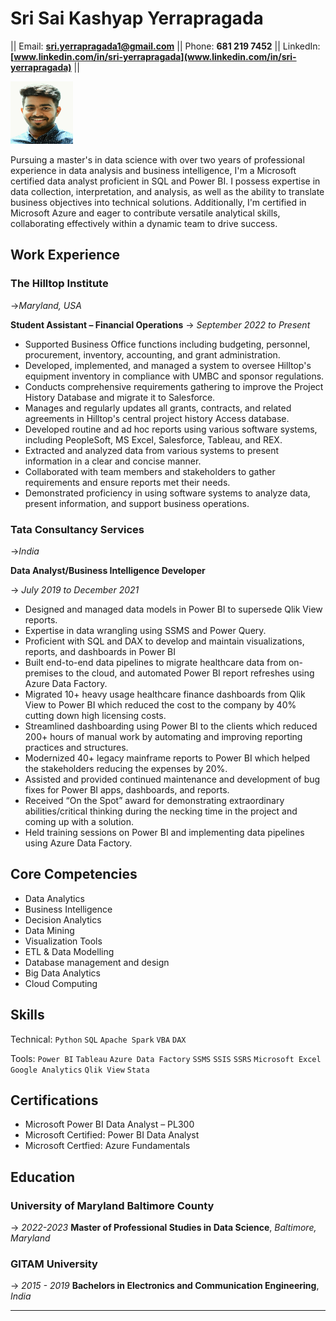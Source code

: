 # **Sri Sai Kashyap Yerrapragada**

|| Email: **<sri.yerrapragada1@gmail.com>** || Phone: **681 219 7452** || LinkedIn: **[www.linkedin.com/in/sri-yerrapragada](www.linkedin.com/in/sri-yerrapragada)** ||

<img src="headshot.jpg" alt="My Headshot" width="100" height="100">

Pursuing a master's in data science with over two years of professional experience in data analysis and business intelligence, I'm a Microsoft certified data analyst proficient in SQL and Power BI. I possess expertise in data collection, interpretation, and analysis, as well as the ability to translate business objectives into technical solutions. Additionally, I'm certified in Microsoft Azure and eager to contribute versatile analytical skills, collaborating effectively within a dynamic team to drive success.

## Work Experience

### The Hilltop Institute
->_Maryland, USA_

**Student Assistant – Financial Operations**
-> _September 2022 to Present_

- Supported Business Office functions including budgeting, personnel, 				  procurement, inventory, accounting, and grant administration.
- Developed, implemented, and managed a system to oversee Hilltop's equipment inventory in compliance with UMBC and sponsor regulations.
- Conducts comprehensive requirements gathering to improve the Project History Database and migrate it to Salesforce.
- Manages and regularly updates all grants, contracts, and related agreements in Hilltop's central project history Access database.
- Developed routine and ad hoc reports using various software systems, including PeopleSoft, MS Excel, Salesforce, Tableau, and REX.
- Extracted and analyzed data from various systems to present information in a clear and concise manner.
- Collaborated with team members and stakeholders to gather requirements and ensure reports met their needs.
- Demonstrated proficiency in using software systems to analyze data, present information, and support business operations.

### Tata Consultancy Services 
->_India_

**Data Analyst/Business Intelligence Developer**

-> _July 2019 to December 2021_

- Designed and managed data models in Power BI to supersede Qlik View reports. 
- Expertise in data wrangling using SSMS and Power Query. 
- Proficient with SQL and DAX to develop and maintain visualizations, reports, and dashboards in Power BI
- Built end-to-end data pipelines to migrate healthcare data from on-premises to the cloud, and automated Power BI report refreshes using Azure Data Factory.
- Migrated 10+ heavy usage healthcare finance dashboards from Qlik View to Power BI which reduced the cost to the company by 40% cutting down high licensing costs. 
- Streamlined dashboarding using Power BI to the clients which reduced 200+ hours of manual work by automating and improving reporting practices and structures.
- Modernized 40+ legacy mainframe reports to Power BI which helped the stakeholders reducing the expenses by 20%.
- Assisted and provided continued maintenance and development of bug fixes for Power BI apps, dashboards, and reports. 
- Received “On the Spot” award for demonstrating extraordinary abilities/critical thinking during the necking time in the project and coming up with a solution.
- Held training sessions on Power BI and implementing data pipelines using Azure Data Factory.


## Core Competencies

- Data Analytics
- Business Intelligence
- Decision Analytics
- Data Mining
- Visualization Tools
- ETL & Data Modelling
- Database management and design
- Big Data Analytics
- Cloud Computing

## Skills

Technical: `Python` `SQL` `Apache Spark` `VBA` `DAX`

Tools: `Power BI` `Tableau` `Azure Data Factory` `SSMS` `SSIS` `SSRS` `Microsoft Excel` `Google Analytics` `Qlik View` `Stata`

## Certifications
- Microsoft Power BI Data Analyst – PL300
- Microsoft Certified: Power BI Data Analyst
- Microsoft Certfied: Azure Fundamentals

## Education

### University of Maryland Baltimore County 
-> _2022-2023_
**Master of Professional Studies in Data Science**, _Baltimore, Maryland_

### GITAM University
-> _2015 - 2019_
**Bachelors in Electronics and Communication Engineering**,  _India_

---

